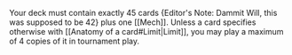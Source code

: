 Your deck must contain exactly 45 cards {Editor's Note: Dammit Will, this was supposed to be 42} plus one [[Mech]]. Unless a card specifies otherwise with [[Anatomy of a card#Limit|Limit]], you may play a maximum of 4 copies of it in tournament play. 